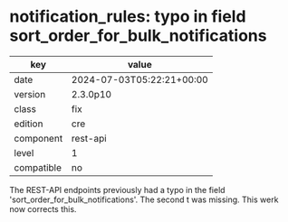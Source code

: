 [//]: # (werk v2)
# notification_rules: typo in field sort_order_for_bulk_notifications

key        | value
---------- | ---
date       | 2024-07-03T05:22:21+00:00
version    | 2.3.0p10
class      | fix
edition    | cre
component  | rest-api
level      | 1
compatible | no

The REST-API endpoints previously had a typo in the field
'sort_order_for_bulk_notifications'. The second t was missing.
This werk now corrects this.
